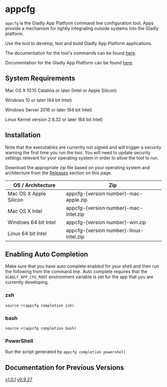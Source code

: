 # appcfg

`appcfg` is the Gladly App Platform command line configuration tool. Apps provide
a mechanism for tightly integrating outside systems into the Gladly platform.

Use the tool to develop, test and build Gladly App Platform applications.

The documentation for the tool's commands can be found [here](docs/appcfg-docs.md).

Documentation for the Gladly App Platform can be found [here](https://connect.gladly.com/docs/developer-tutorials/article/app-platform-overview/).

## System Requirements

Mac OS X 10.15 Catalina or later (Intel or Apple Silicon)

Windows 10 or later (64 bit Intel)

Windows Server 2016 or later (64 bit Intel)

Linux Kernel version 2.6.32 or later (64 bit Intel)

## Installation

Note that the executables are currently not signed and will trigger a security
warning the first time you run the tool. You will need to update security settings
relevant for your operating system in order to allow the tool to run.

Download the appropriate zip file based on your operating system and architecture
from the [Releases](https://github.com/gladly/app-platform-appcfg/releases) section on this page.

| OS / Architecture | Zip |
| ----------------- | --- |
| Mac OS X Apple Silicon | appcfg-{version number}-mac-apple.zip |
| Mac OS X Intel | appcfg-{version number}-mac-intel.zip |
| Windows 64 bit Intel | appcfg-{version number}-win.zip |
| Linux 64 bit Intel | appcfg-{version number}-linux-intel.zip |

## Enabling Auto Completion

Make sure that you have auto complete enabled for your shell and then run the
following from the command line. Auto complete requires that the `GLADLY_APP_CFG_ROOT` environment 
variable is set for the app that you are currently developing.

### zsh

`source <(appcfg completion zsh)`

### bash

`source <(appcfg completion bash)`

### PowerShell

Run the script generated by `appcfg completion powershell`

## Documentation for Previous Versions
[v1.0.1](https://github.com/gladly/app-platform-appcfg-cli/tree/v1.0.1)
[v0.9.27](https://github.com/gladly/app-platform-appcfg-cli/tree/v0.9.27)
